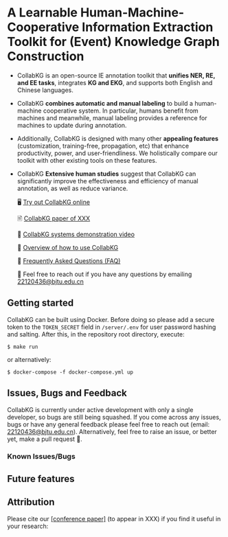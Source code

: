 # A Learnable Human-Machine-Cooperative Information Extraction Toolkit for (Event) Knowledge Graph Construction
- CollabKG is an open-source IE annotation toolkit that **unifies NER, RE, and EE tasks**, integrates **KG and EKG**, and supports both English and Chinese languages. 
- CollabKG **combines automatic and manual labeling** to build a human-machine cooperative system. In particular, humans benefit from machines and meanwhile, manual labeling provides a reference for machines to update during annotation. 
- Additionally, CollabKG is designed with many other **appealing features** (customization, training-free, propagation, etc) that enhance productivity, power, and user-friendliness. We holistically compare our toolkit with other existing tools on these features.
- CollabKG **Extensive human studies** suggest that CollabKG can significantly improve the effectiveness and efficiency of manual annotation, as well as reduce variance.

  🖥 [Try out CollabKG online](http://124.221.16.143:3020/)

  🖹 [CollabKG paper of XXX]()

  🎥 [CollabKG systems demonstration video](https://youtu.be)

  📌 [Overview of how to use CollabKG](https://github.com/cocacola-lab/CollabKG/blob/main/About.md)

  📌 [Frequently Asked Questions (FAQ)](https://github.com/cocacola-lab/CollabKG/blob/main/FAQ.md)

  📨 Feel free to reach out if you have any questions by emailing 22120436@bjtu.edu.cn

## Getting started

CollabKG can be built using Docker. Before doing so please add a secure token to the `TOKEN_SECRET` field in `/server/.env` for user password hashing and salting. After this, in the repository root directory, execute:

```
$ make run
```

or alternatively:

```
$ docker-compose -f docker-compose.yml up
```

## Issues, Bugs and Feedback
CollabKG is currently under active development with only a single developer, so bugs are still being squashed. If you come across any issues, bugs or have any general feedback please feel free to reach out (email: 22120436@bjtu.edu.cn). Alternatively, feel free to raise an issue, or better yet, make a pull request 🙂.

### Known Issues/Bugs

## Future features

## Attribution

Please cite our [[conference paper]](XXX) (to appear in XXX) if you find it useful in your research:

```

```
